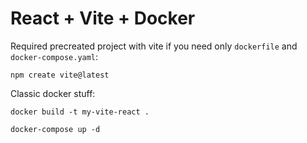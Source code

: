# React + Vite + Docker

Required precreated project with vite if you need only `dockerfile` and `docker-compose.yaml`:
```
npm create vite@latest
```

Classic docker stuff:

```
docker build -t my-vite-react .
```

```
docker-compose up -d
```
